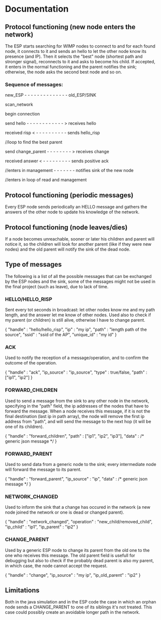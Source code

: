 # Documentation

## Protocol functioning (new node enters the network)
The ESP starts searching for WIMP nodes to connect to and for each found node, it connects to it and sends an hello to let the other node know its presence (and IP). Then it selects the "best" node (shortest path and stronger signal), reconnects to it and asks to become his child. If accepted, it enters in the normal functioning and the parent notifies the sink; otherwise, the node asks the second best node and so on.

### Sequence of messages:
new_ESP - - - - - - - - - - - - - - old_ESP/SINK

scan_network

begin connection

send hello - - - - - - - - - - - - > receives hello

received risp < - - - - - - - - - - sends hello_risp

//loop to find the best parent

send change_parent - - - - - - - - > receives change

received answer < - - - - - - - - - sends positive ack

//enters in management - - - - - - - notifies sink of the new node

//enters in loop of read and management

## Protocol functioning (periodic messages)
Every ESP node sends periodically an HELLO message and gathers the answers of the other node to update his knowledge of the network.

## Protocol functioning (node leaves/dies)
If a node becomes unreachable, sooner or later his children and parent will notice it, so the children will look for another parent (like if they were new nodes) and the old parent will notify the sink of the dead node.

## Type of messages
The following is a list of all the possible messages that can be exchanged by the ESP nodes and the sink, some of the messages might not be used in the final project (such as leave), due to lack of time.

### HELLO/HELLO_RISP
Sent every tot seconds in broadcast: let other nodes know me and my path length, and the answer let me know of other nodes. Used also to check if my parent (or children) is still alive, otherwise I have to change parent.

{
  "handle" : "hello/hello_risp",
  "ip" : "my ip",
  "path" : "length path of the source",
  "ssid" : "ssid of the AP",
  "unique_id" : "my id"
}

### ACK
Used to notify the reception of a message/operation, and to confirm the outcome of the operation.

{
  "handle" : "ack",
  "ip_source" : "ip_source",
  "type" : true/false,
  "path" : ["ip1", "ip2"]
}

### FORWARD_CHILDREN
Used to send a message from the sink to any other node in the network, specifying in the "path" field, the ip addresses of the nodes that have to forward the message. When a node receives this message, if it is not the final destination (last ip in path array), the node will remove the first ip address from "path", and will send the message to the next hop (it will be one of its children).

{
  "handle" : "forward_children",
  "path" : ["ip1", "ip2", "ip3"],
  "data" : /* generic json message */
}

### FORWARD_PARENT
Used to send data from a generic node to the sink; every intermediate node will forward the message to its parent.

{
  "handle" : "forward_parent",
  "ip_source" : "ip",
  "data" : /* generic json message */
}

### NETWORK_CHANGED
Used to inform the sink that a change has occured in the network (a new node joined the network or one is dead or changed parent).

{
  "handle" : "network_changed",
  "operation" : "new_child/removed_child",
  "ip_child" : "ip1",
  "ip_parent" : "ip2"
}

### CHANGE_PARENT
Used by a generic ESP node to change its parent from the old one to the one who receives this message. The old parent field is usefull for debugging but also to check if the probably dead parent is also my parent, in which case, the node cannot accept the request.

{
  "handle" : "change",
  "ip_source" : "my ip",
  "ip_old_parent" : "ip2"
}

## Limitations
Both in the java simulation and in the ESP code the case in which an orphan node sends a CHANGE_PARENT to one of its siblings it's not treated. This case could possibly create an avoidable longer path in the network.
